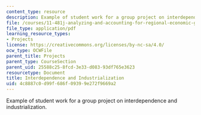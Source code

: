 ```yaml
---
content_type: resource
description: Example of student work for a group project on interdependence and industrialization.
file: /courses/11-481j-analyzing-and-accounting-for-regional-economic-growth-spring-2009/4c8887c0d99f686f09399e272f9669a2_MIT11_481Js09_sw02.pdf
file_type: application/pdf
learning_resource_types:
- Projects
license: https://creativecommons.org/licenses/by-nc-sa/4.0/
ocw_type: OCWFile
parent_title: Projects
parent_type: CourseSection
parent_uid: 25588c25-8fcd-3e33-d083-93df765e3623
resourcetype: Document
title: Interdependence and Industrialization
uid: 4c8887c0-d99f-686f-0939-9e272f9669a2
---
```

Example of student work for a group project on interdependence and industrialization.